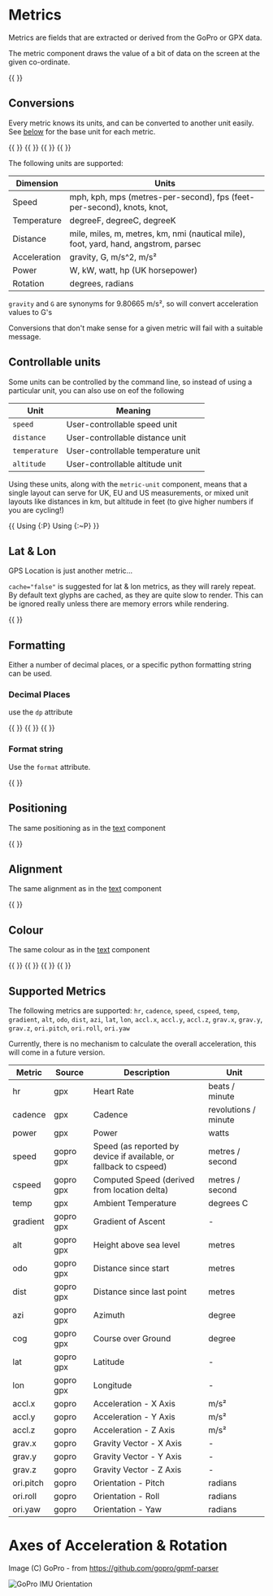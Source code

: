 # Metrics

Metrics are fields that are extracted or derived from the GoPro or GPX data.

The metric component draws the value of a bit of data on the screen at the given co-ordinate.

{{ <component type="metric" metric="speed" /> }}

## Conversions

Every metric knows its units, and can be converted to another unit easily. See [below](#supported-metrics) for the base unit
for each metric.

{{ <component type="metric" metric="speed" /> }}
{{ <component type="metric" metric="speed" units="kph" /> }}
{{ <component type="metric" metric="speed" units="mph" /> }}
{{ <component type="metric" metric="speed" units="knots" /> }}

The following units are supported:

| Dimension    | Units                                                                               |
|--------------|-------------------------------------------------------------------------------------|
| Speed        | mph, kph, mps (metres-per-second), fps (feet-per-second), knots, knot,              |
| Temperature  | degreeF, degreeC, degreeK                                                           |
| Distance     | mile, miles, m, metres, km, nmi (nautical mile), foot, yard, hand, angstrom, parsec |
| Acceleration | gravity, G, m/s^2, m/s²                                                             |
| Power        | W, kW, watt, hp (UK horsepower)                                                     |
| Rotation | degrees, radians |

`gravity` and `G` are synonyms for 9.80665 m/s², so will convert acceleration values to G's

Conversions that don't make sense for a given metric will fail with a suitable message.

## Controllable units

Some units can be controlled by the command line, so instead of using a particular unit, you can also use on eof the following

| Unit          | Meaning                            |
|---------------|------------------------------------|
| `speed`       | User-controllable speed unit       |
| `distance`    | User-controllable distance unit    |
| `temperature` | User-controllable temperature unit |
| `altitude`    | User-controllable altitude unit    |

Using these units, along with the `metric-unit` component, means that a single layout can serve for UK, EU and US measurements, or mixed unit layouts 
like distances in km, but altitude in feet (to give higher numbers if you are cycling!)

{{
<component type="metric"      y="0" metric="speed" unit="speed" dp="0" />
<component type="metric-unit" y="32" metric="speed" unit="speed">Using {:P} </component>
<component type="metric-unit" y="64" metric="speed" unit="speed">Using {:~P} </component>
}}



## Lat & Lon

GPS Location is just another metric...

`cache="false"` is suggested for lat & lon metrics, as they will rarely repeat. By default text glyphs are cached, as they are
quite slow to render. This can be ignored really unless there are memory errors while rendering.

{{ <component type="metric" metric="lat" dp="6" size="16" cache="false"/> }}

## Formatting

Either a number of decimal places, or a specific python formatting string can be used.

### Decimal Places

use the `dp` attribute

{{ <component type="metric" metric="speed" dp="0" /> }}
{{ <component type="metric" metric="speed" dp="2" /> }}
{{ <component type="metric" metric="speed" dp="5" /> }}

### Format string

Use the `format` attribute.

{{ <component type="metric" metric="speed" format=".4f" /> }}

## Positioning

The same positioning as in the [text](01-simple-text.md) component

{{ <component type="metric" x="40" metric="speed" /> }}

## Alignment

The same alignment as in the [text](01-simple-text.md) component

{{ <component type="metric" x="40" metric="speed" align="right" /> }}

## Colour

The same colour as in the [text](01-simple-text.md) component

{{ <component type="metric" metric="speed" rgb="255,255,0" /> }}
{{ <component type="metric" metric="speed" rgb="255,255,0,128" /> }}
{{ <component type="metric" metric="speed" rgb="255,0,0" outline="255,255,255" size="48" /> }}
{{ <component type="metric" metric="speed" rgb="255,0,0" outline="255,255,255" outline_width="5" size="48"  /> }}

## Supported Metrics

The following metrics are supported:
`hr`, `cadence`, `speed`, `cspeed`, `temp`,
`gradient`, `alt`, `odo`, `dist`, `azi`, `lat`, `lon`, `accl.x`, `accl.y`, `accl.z`, `grav.x`,
`grav.y`, `grav.z`, `ori.pitch`, `ori.roll`, `ori.yaw`

Currently, there is no mechanism to calculate the overall acceleration, this will come in a future version.

| Metric | Source|Description | Unit |
|-----------|-------|------------------------------------------------------------|----------------------|
| hr | gpx |Heart Rate | beats / minute |
| cadence | gpx | Cadence | revolutions / minute |
| power | gpx | Power | watts |
| speed | gopro gpx |Speed (as reported by device if available, or fallback to cspeed) | metres / second |
| cspeed | gopro gpx | Computed Speed  (derived from location delta)                     | metres / second |
| temp | gpx | Ambient Temperature | degrees C |
| gradient | gopro gpx |Gradient of Ascent | - |
| alt | gopro gpx |Height above sea level | metres |
| odo | gopro gpx |Distance since start | metres |
| dist | gopro gpx |Distance since last point | metres |
| azi | gopro gpx |Azimuth | degree |
| cog | gopro gpx |Course over Ground | degree |
| lat | gopro gpx |Latitude | - |
| lon | gopro gpx |Longitude | - |
| accl.x | gopro | Acceleration - X Axis | m/s² |
| accl.y | gopro | Acceleration - Y Axis | m/s² |
| accl.z | gopro | Acceleration - Z Axis | m/s² |
| grav.x | gopro | Gravity Vector - X Axis | - |
| grav.y | gopro | Gravity Vector - Y Axis | - |
| grav.z | gopro | Gravity Vector - Z Axis | - |
| ori.pitch | gopro | Orientation - Pitch | radians |
| ori.roll | gopro | Orientation - Roll | radians |
| ori.yaw | gopro | Orientation - Yaw | radians |

# Axes of Acceleration & Rotation

Image (C) GoPro - from https://github.com/gopro/gpmf-parser

![GoPro IMU Orientation](https://github.com/gopro/gpmf-parser/raw/main/docs/readmegfx/CameraIMUOrientationSM.png)

